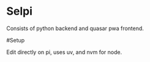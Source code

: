 # Selpi



Consists of python backend and quasar pwa frontend.


#Setup

Edit directly on pi, uses uv, and nvm for node.







